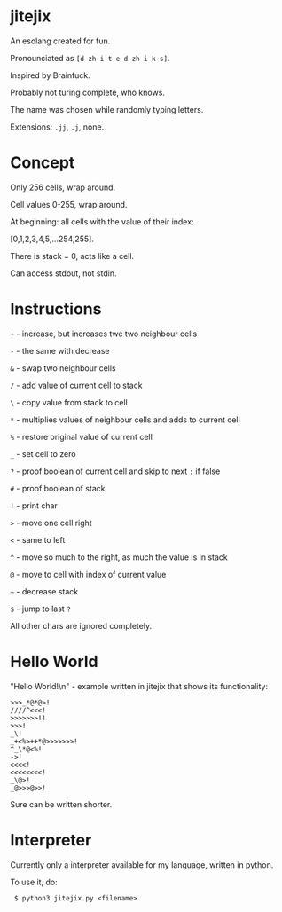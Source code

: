 # jitejix
An esolang created for fun.

Pronounciated as `[d zh i t e d zh i k s]`.

Inspired by Brainfuck.

Probably not turing complete, who knows.

The name was chosen while randomly typing letters.

Extensions: `.jj`, `.j`, none.

# Concept
Only 256 cells, wrap around.

Cell values 0-255, wrap around.


At beginning: all cells with the value of their index:

[0,1,2,3,4,5,...254,255].


There is stack = 0, acts like a cell.


Can access stdout, not stdin.


# Instructions

`+` - increase, but increases twe two neighbour cells

`-` - the same with decrease

`&` - swap two neighbour cells

`/` - add value of current cell to stack

`\` - copy value from stack to cell

`*` - multiplies values of neighbour cells
    and adds to current cell

`%` - restore original value of current cell

`_` - set cell to zero

`?` - proof boolean of current cell and skip to next `:` if false

`#` - proof boolean of stack

`!` - print char

`>` - move one cell right

`<` - same to left

`^` - move so much to the right, as much the value is in stack

`@` - move to cell with index of current value

`~` - decrease stack

`$` - jump to last `?`

All other chars are ignored completely.

# Hello World

"Hello World!\n" - example written in jitejix that shows its functionality:
```
>>>_*@*@>!
////^<<<!
>>>>>>>!!
>>>!
_\!
_+<%>++*@>>>>>>>!
^_\*@<%!
->!
<<<<!
<<<<<<<<!
_\@>!
_@>>>@>>!
```
Sure can be written shorter.

# Interpreter
Currently only a interpreter available for my language, written in python.

To use it, do:
```
 $ python3 jitejix.py <filename>
```
